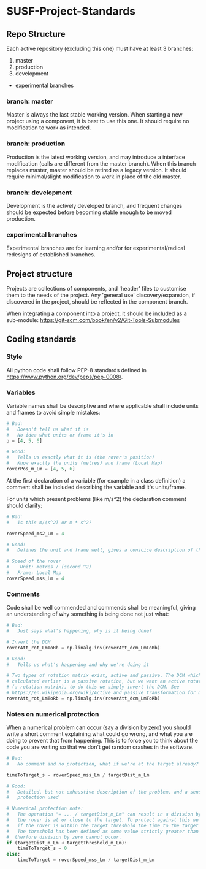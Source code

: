 # SUSF-Project-Standards

## Repo Structure

Each active repository (excluding this one) must have at least 3 branches:

1. master
1. production
1. development
* experimental branches

### branch: master 

Master is always the last stable working version. When starting a new project using a component, it is best to use this one.
It should require no modification to work as intended.

### branch: production

Production is the latest working version, and may introduce a interface modification (calls are different from the master branch).
When this branch replaces master, master should be retired as a legacy version.
It should require minimal/slight modification to work in place of the old master.

### branch: development

Development is the actively developed branch, and frequent changes should be expected before becoming stable enough to be moved production.

### experimental branches

Experimental branches are for learning and/or for experimental/radical redesigns of established branches.

## Project structure

Projects are collections of components, and 'header' files to customise them to the needs of the project. Any 'general use' discovery/expansion, if discovered in the project, should be reflected in the component branch. 

When integrating a component into a project, it should be included as a sub-module:
https://git-scm.com/book/en/v2/Git-Tools-Submodules

## Coding standards

### Style

All python code shall follow PEP-8 standards defined in https://www.python.org/dev/peps/pep-0008/.

### Variables

Variable names shall be descriptive and where applicable shall include units and frames to avoid simple mistakes:

```python
# Bad:
#   Doesn't tell us what it is
#   No idea what units or frame it's in
p = [4, 5, 6]

# Good:
#   Tells us exactly what it is (the rover's position)
#   Know exactly the units (metres) and frame (Local Map)
roverPos_m_Lm = [4, 5, 6]
```
At the first declaration of a variable (for example in a class definition) a comment shall be included describing the variable and it's units/frame.

For units which present problems (like m/s^2) the declaration comment should clarify:
```python
# Bad:
#   Is this m/(s^2) or m * s^2?

roverSpeed_ms2_Lm = 4

# Good:
#   Defines the unit and frame well, gives a conscice description of the variable

# Speed of the rover
#    Unit: metres / (second ^2)
#   Frame: Local Map
roverSpeed_mss_Lm = 4
```

### Comments

Code shall be well commended and commends shall be meaningful, giving an understanding of why something is being done not just what:

```python
# Bad:
#   Just says what's happening, why is it being done?

# Invert the DCM
roverAtt_rot_LmToRb = np.linalg.inv(roverAtt_dcm_LmToRb)

# Good:
#   Tells us what's happening and why we're doing it

# Two types of rotation matrix exist, active and passive. The DCM which was 
# calculated earlier is a passive rotation, but we want an active rotation 
# (a rotation matrix), to do this we simply invert the DCM. See 
# https://en.wikipedia.org/wiki/Active_and_passive_transformation for more info.
roverAtt_rot_LmToRb = np.linalg.inv(roverAtt_dcm_LmToRb)
```

### Notes on numerical protection

When a numerical problem can occur (say a division by zero) you should write a short comment explaining what could go wrong, and what you are doing to prevent that from happening. This is to force you to think about the code you are writing so that we don't get random crashes in the software.

```python
# Bad:
#   No comment and no protection, what if we're at the target already?

timeToTarget_s = roverSpeed_mss_Lm / targetDist_m_Lm

# Good:
#   Detailed, but not exhaustive description of the problem, and a sensible 
#   protection used

# Numerical protection note:
#   The operation "= ... / targetDist_m_Lm" can result in a division by zero if
#   the rover is at or close to the target. To protect against this we say that
#   if the rover is within the target threshold the time to the target is zero.
#   The threshold has been defined as some value strictly greater than zero, 
#  therfore division by zero cannot occur.
if (targetDist_m_Lm < targetThreshold_m_Lm):
    timeToTarget_s = 0
else:
    timeToTarget = roverSpeed_mss_Lm / targetDist_m_Lm

```